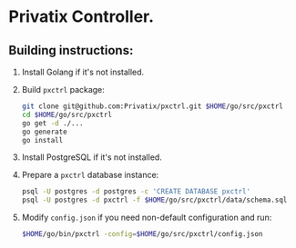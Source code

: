 # Privatix Controller.

## Building instructions:

1. Install Golang if it's not installed.

2. Build `pxctrl` package:

    ```bash
    git clone git@github.com:Privatix/pxctrl.git $HOME/go/src/pxctrl
    cd $HOME/go/src/pxctrl
    go get -d ./...
    go generate
    go install
    ```

3. Install PostgreSQL if it's not installed.

4. Prepare a `pxctrl` database instance:

    ```bash
    psql -U postgres -d postgres -c 'CREATE DATABASE pxctrl'
    psql -U postgres -d pxctrl -f $HOME/go/src/pxctrl/data/schema.sql
    ```

5. Modify `config.json` if you need non-default configuration and run:

    ```bash
    $HOME/go/bin/pxctrl -config=$HOME/go/src/pxctrl/config.json
    ```
